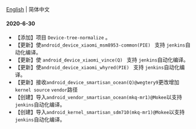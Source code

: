 [English](./CHANGELOG.md) | 简体中文


#### 2020-6-30

- 【添加】项目 `Device-tree-normalize` 。
- 【更新】使`android_device_xiaomi_msm8953-common(PIE) ` 支持 `jenkins`自动化编译。
- 【更新】使 `android_device_xiaomi_vince(Q) ` 支持 `jenkins`自动化编译。
- 【更新】使`android_device_xiaomi_whyred(PIE) ` 支持 `jenkins`自动化编译。
- 【更新】接收`android_device_smartisan_ocean(Q)@wegtery9`更改增加`kernel source` `vendor`路径
- 【创建】导入`android_vendor_smartisan_ocean(mkq-mr1)@Mokee`以支持 `jenkins`自动化编译。
- 【创建】导入`android_kernel_smartisan_sdm710(mkq-mr1)@Mokee`以支持 `jenkins`自动化编译。

